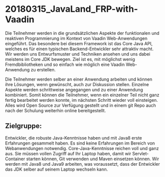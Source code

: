 # 20180315_JavaLand_FRP-with-Vaadin

Die Teilnehmer werden in die grundsätzlichen Aspekte der funktionalen und reaktiven Programmierung im Kontext von Vaadin Web-Anwendungen eingeführt. Das besondere bei diesem Framework ist das Core Java API, welches es für einen typischen Backend-Entwickler sehr attraktiv macht. Wir werden uns Entwurfsmuster und Techniken ansehen und uns dabei meistens im Core JDK bewegen. Ziel ist es, mit möglichst wenig Fremdbibliotheken und so einfach wie möglich eine Vaadin Web-Anwendung zu erstellen.

Die Teilnehmer werden selber an einer Anwendung arbeiten und können ihre Lösungen, wenn gewünscht, auch zur Diskussion stellen. Einzelne Aspekte werden schrittweise angegangen und zu einer Anwendung kombiniert. Somit können die Teilnehmer, wenn ein einzelner Teil nicht ganz fertig bearbeitet werden konnte, im nächsten Schritt wieder voll einsteigen. Alles wird Open Source zur Verfügung gestellt und in einem git Repo auch nach der Schulung weiterhin online bereitgestellt.

## Zielgruppe:
Entwickler, die robuste Java-Kenntnisse haben und mit Java8 erste Erfahrungen gesammelt haben. Es sind keine Erfahrungen im Bereich von Webanwendungen notwendig. Core-Java-Kenntnisse reichen voll und ganz aus. Sie müssen vollen Zugriff auf Ihr Laptop haben, damit wir Servlet-Container starten können, Git verwenden und Maven einsetzen können. Wir werden mit Java8 und Java9 arbeiten, was voraussetzt, dass der Entwickler das JDK selber auf seinem Laptop wechseln kann.
